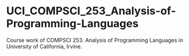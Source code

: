 # UCI_COMPSCI_253_Analysis-of-Programming-Languages
Course work of COMPSCI 253. Analysis of Programming Languages in University of California, Irvine.
